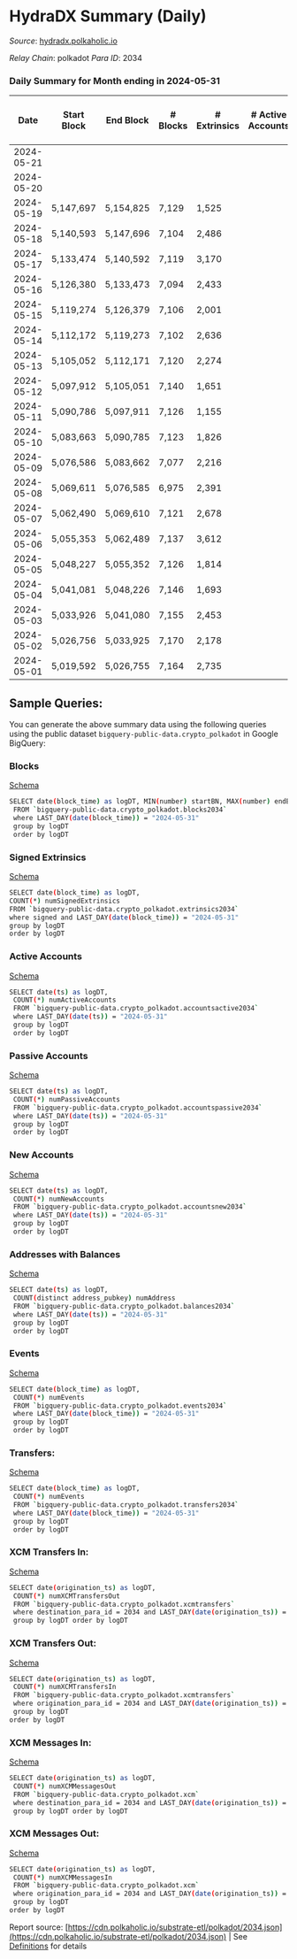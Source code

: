 # HydraDX Summary (Daily)

_Source_: [hydradx.polkaholic.io](https://hydradx.polkaholic.io)

*Relay Chain*: polkadot
*Para ID*: 2034



### Daily Summary for Month ending in 2024-05-31


| Date    | Start Block | End Block | # Blocks | # Extrinsics | # Active Accounts | # Passive Accounts | # New Accounts | # Addresses | # Events  | # Transfers ($USD) | # XCM Transfers In ($USD) | # XCM Transfers Out ($USD) | # XCM In | # XCM Out | Issues |
|---------|-------------|-----------|----------|--------------|-------------------|--------------------|----------------|-------------|-----------|--------------------|---------------------------|----------------------------|----------|-----------|--------|
| 2024-05-21 |  |  |  |  |  |  |  |  |  |   |   |   |  |  |  |
| 2024-05-20 |  |  |  |  |  |  |  | 34,430 |  |   |   |   |  |  |  |
| 2024-05-19 | 5,147,697 | 5,154,825 | 7,129 | 1,525 |  |  |  | 34,403 | 86,222 | 13,890  |   |   |  |  |  |
| 2024-05-18 | 5,140,593 | 5,147,696 | 7,104 | 2,486 |  |  |  | 34,379 | 89,709 | 13,273  |   |   |  |  |  |
| 2024-05-17 | 5,133,474 | 5,140,592 | 7,119 | 3,170 |  |  |  | 34,368 | 113,047 | 17,827  |   |   |  |  |  |
| 2024-05-16 | 5,126,380 | 5,133,473 | 7,094 | 2,433 |  |  |  | 34,347 | 104,251 | 17,140  |   |   |  |  |  |
| 2024-05-15 | 5,119,274 | 5,126,379 | 7,106 | 2,001 |  |  |  | 34,325 | 99,102 | 16,270  |   |   |  |  |  |
| 2024-05-14 | 5,112,172 | 5,119,273 | 7,102 | 2,636 |  |  |  | 32,771 | 99,245 | 14,958  |   |   |  |  |  |
| 2024-05-13 | 5,105,052 | 5,112,171 | 7,120 | 2,274 |  |  |  | 34,275 | 99,366 | 15,809  |   |   |  |  |  |
| 2024-05-12 | 5,097,912 | 5,105,051 | 7,140 | 1,651 |  |  |  | 34,256 | 82,290 | 12,478  |   |   |  |  |  |
| 2024-05-11 | 5,090,786 | 5,097,911 | 7,126 | 1,155 |  |  |  | 34,247 | 75,441 | 11,629  |   |   |  |  |  |
| 2024-05-10 | 5,083,663 | 5,090,785 | 7,123 | 1,826 |  |  |  | 34,229 | 89,285 | 14,074  |   |   |  |  |  |
| 2024-05-09 | 5,076,586 | 5,083,662 | 7,077 | 2,216 |  |  |  | 34,201 | 96,205 | 15,306  |   |   |  |  |  |
| 2024-05-08 | 5,069,611 | 5,076,585 | 6,975 | 2,391 |  |  |  | 34,173 | 102,104 | 16,423  |   |   |  |  |  |
| 2024-05-07 | 5,062,490 | 5,069,610 | 7,121 | 2,678 |  |  |  | 34,140 | 100,780 | 15,324  |   |   |  |  |  |
| 2024-05-06 | 5,055,353 | 5,062,489 | 7,137 | 3,612 |  |  |  | 33,684 | 113,737 | 16,778  |   |   |  |  |  |
| 2024-05-05 | 5,048,227 | 5,055,352 | 7,126 | 1,814 |  |  |  | 34,114 | 88,772 | 13,771  |   |   |  |  |  |
| 2024-05-04 | 5,041,081 | 5,048,226 | 7,146 | 1,693 |  |  |  | 34,096 | 113,056 | 17,290  |   |   |  |  |  |
| 2024-05-03 | 5,033,926 | 5,041,080 | 7,155 | 2,453 |  |  |  | 34,067 | 99,260 | 15,436  |   |   |  |  |  |
| 2024-05-02 | 5,026,756 | 5,033,925 | 7,170 | 2,178 |  |  |  | 34,040 | 94,714 | 14,518  |   |   |  |  |  |
| 2024-05-01 | 5,019,592 | 5,026,755 | 7,164 | 2,735 |  |  |  | 34,013 | 112,012 | 18,153  |   |   |  |  |  |

## Sample Queries:
You can generate the above summary data using the following queries using the public dataset `bigquery-public-data.crypto_polkadot` in Google BigQuery:


### Blocks 

[Schema](https://github.com/colorfulnotion/substrate-etl/blob/main/schema/blocks.json)

```bash
SELECT date(block_time) as logDT, MIN(number) startBN, MAX(number) endBN, COUNT(*) numBlocks 
 FROM `bigquery-public-data.crypto_polkadot.blocks2034`  
 where LAST_DAY(date(block_time)) = "2024-05-31" 
 group by logDT 
 order by logDT
```

### Signed Extrinsics 

[Schema](https://github.com/colorfulnotion/substrate-etl/blob/main/schema/extrinsics.json)

```bash
SELECT date(block_time) as logDT, 
COUNT(*) numSignedExtrinsics 
FROM `bigquery-public-data.crypto_polkadot.extrinsics2034`  
where signed and LAST_DAY(date(block_time)) = "2024-05-31" 
group by logDT 
order by logDT
```

### Active Accounts 

[Schema](https://github.com/colorfulnotion/substrate-etl/blob/main/schema/accountsactive.json)

```bash
SELECT date(ts) as logDT, 
 COUNT(*) numActiveAccounts 
 FROM `bigquery-public-data.crypto_polkadot.accountsactive2034` 
 where LAST_DAY(date(ts)) = "2024-05-31" 
 group by logDT 
 order by logDT
```

### Passive Accounts 

[Schema](https://github.com/colorfulnotion/substrate-etl/blob/main/schema/accountspassive.json)

```bash
SELECT date(ts) as logDT, 
 COUNT(*) numPassiveAccounts 
 FROM `bigquery-public-data.crypto_polkadot.accountspassive2034` 
 where LAST_DAY(date(ts)) = "2024-05-31" 
 group by logDT 
 order by logDT
```

### New Accounts 

[Schema](https://github.com/colorfulnotion/substrate-etl/blob/main/schema/accountsnew.json)

```bash
SELECT date(ts) as logDT, 
 COUNT(*) numNewAccounts 
 FROM `bigquery-public-data.crypto_polkadot.accountsnew2034` 
 where LAST_DAY(date(ts)) = "2024-05-31" 
 group by logDT
 order by logDT
```

### Addresses with Balances 

[Schema](https://github.com/colorfulnotion/substrate-etl/blob/main/schema/balances.json)

```bash
SELECT date(ts) as logDT,
 COUNT(distinct address_pubkey) numAddress 
 FROM `bigquery-public-data.crypto_polkadot.balances2034` 
 where LAST_DAY(date(ts)) = "2024-05-31" 
 group by logDT 
 order by logDT
```

### Events 

[Schema](https://github.com/colorfulnotion/substrate-etl/blob/main/schema/events.json)

```bash
SELECT date(block_time) as logDT, 
 COUNT(*) numEvents 
 FROM `bigquery-public-data.crypto_polkadot.events2034` 
 where LAST_DAY(date(block_time)) = "2024-05-31" 
 group by logDT 
 order by logDT
```

### Transfers:

[Schema](https://github.com/colorfulnotion/substrate-etl/blob/main/schema/transfers.json)

```bash
SELECT date(block_time) as logDT, 
 COUNT(*) numEvents 
 FROM `bigquery-public-data.crypto_polkadot.transfers2034` 
 where LAST_DAY(date(block_time)) = "2024-05-31" 
 group by logDT 
 order by logDT
```

### XCM Transfers In: 

[Schema](https://github.com/colorfulnotion/substrate-etl/blob/main/schema/xcmtransfers.json)

```bash
SELECT date(origination_ts) as logDT, 
 COUNT(*) numXCMTransfersOut 
 FROM `bigquery-public-data.crypto_polkadot.xcmtransfers` 
 where destination_para_id = 2034 and LAST_DAY(date(origination_ts)) = "2024-05-31" 
 group by logDT order by logDT
```

### XCM Transfers Out: 

[Schema](https://github.com/colorfulnotion/substrate-etl/blob/main/schema/xcmtransfers.json)

```bash
SELECT date(origination_ts) as logDT, 
 COUNT(*) numXCMTransfersIn 
 FROM `bigquery-public-data.crypto_polkadot.xcmtransfers` 
 where origination_para_id = 2034 and LAST_DAY(date(origination_ts)) = "2024-05-31" 
 group by logDT 
order by logDT
```

### XCM Messages In: 

[Schema](https://github.com/colorfulnotion/substrate-etl/blob/main/schema/xcm.json)

```bash
SELECT date(origination_ts) as logDT, 
 COUNT(*) numXCMMessagesOut 
 FROM `bigquery-public-data.crypto_polkadot.xcm` 
 where destination_para_id = 2034 and LAST_DAY(date(origination_ts)) = "2024-05-31" 
 group by logDT order by logDT
```

### XCM Messages Out: 

[Schema](https://github.com/colorfulnotion/substrate-etl/blob/main/schema/xcm.json)

```bash
SELECT date(origination_ts) as logDT, 
 COUNT(*) numXCMMessagesIn 
 FROM `bigquery-public-data.crypto_polkadot.xcm` 
 where origination_para_id = 2034 and LAST_DAY(date(origination_ts)) = "2024-05-31" 
 group by logDT 
order by logDT
```


Report source: [https://cdn.polkaholic.io/substrate-etl/polkadot/2034.json](https://cdn.polkaholic.io/substrate-etl/polkadot/2034.json) | See [Definitions](/DEFINITIONS.md) for details
